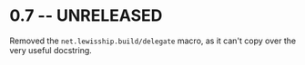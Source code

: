 # 0.7 -- UNRELEASED

Removed the `net.lewisship.build/delegate` macro, as it can't copy over the very useful docstring.
